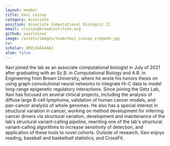 ```yaml
---
layout: member
title: Xavi Loinaz
category: Associate
position: Associate Computational Biologist II
email: xloinaz@broadinstitute.org
github: xaviloinaz
image: /assets/images/team/Xavi_Loinaz_cropped.jpg
cv:
scholar: GMZLNoEAAAAJ
alum: false
---
```


Xavi joined the lab as an associate computational biologist in July of 2021 after graduating with an Sc.B. in Computational Biology and A.B. in Engineering from Brown University, where he wrote his honors thesis on using graph convolutional neural networks to integrate Hi-C data to model long-range epigenetic regulatory interactions. Since joining the Getz Lab, Xavi has focused on several clinical projects, including the analysis of diffuse large B-cell lymphoma, validation of human cancer models, and pan-cancer analysis of whole genomes. He also has a special interest in structural variation in cancer, working on method development for inferring cancer drivers via structural variation, development and maintenance of the lab's structural variant-calling pipeline, rewriting one of the lab's structural variant-calling algorithms to increase sensitivity of detection, and application of these tools to novel cohorts. Outside of research, Xavi enjoys reading, baseball and basketball statistics, and CrossFit.
